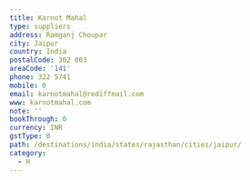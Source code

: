 ```yaml
---
title: Karnot Mahal
type: suppliers
address: Ramganj Choupar
city: Jaipur
country: India
postalCode: 302 003
areaCode: '141'
phone: 322 5741
mobile: 0
email: karnotmahal@rediffmail.com
www: karnotmahal.com
note: ''
bookThrough: 0
currency: INR
gstType: 0
path: /destinations/india/states/rajasthan/cities/jaipur/
category:
  - H
---
```


